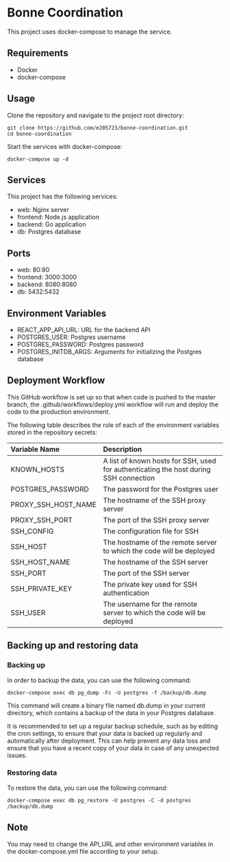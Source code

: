 # Bonne Coordination

This project uses docker-compose to manage the service.

## Requirements
- Docker
- docker-compose

## Usage

Clone the repository and navigate to the project root directory:

```
git clone https://github.com/e205723/bonne-coordination.git
cd bonne-coordination
```

Start the services with docker-compose:
```
docker-compose up -d
```

## Services

This project has the following services:

- web: Nginx server
- frontend: Node.js application
- backend: Go application
- db: Postgres database

## Ports

- web: 80:80
- frontend: 3000:3000
- backend: 8080:8080
- db: 5432:5432

## Environment Variables

- REACT_APP_API_URL: URL for the backend API
- POSTGRES_USER: Postgres username
- POSTGRES_PASSWORD: Postgres password
- POSTGRES_INITDB_ARGS: Arguments for initializing the Postgres database

## Deployment Workflow

This GitHub workflow is set up so that when code is pushed to the master branch, the .github/workflows/deploy.yml workflow will run and deploy the code to the production environment.

The following table describes the role of each of the environment variables stored in the repository secrets:

|Variable Name|Description|
|:----|:----|
|KNOWN_HOSTS|A list of known hosts for SSH, used for authenticating the host during SSH connection|
|POSTGRES_PASSWORD|The password for the Postgres user|
|PROXY_SSH_HOST_NAME|The hostname of the SSH proxy server|
|PROXY_SSH_PORT|The port of the SSH proxy server|
|SSH_CONFIG|The configuration file for SSH|
|SSH_HOST|The hostname of the remote server to which the code will be deployed|
|SSH_HOST_NAME|The hostname of the SSH server|
|SSH_PORT|The port of the SSH server|
|SSH_PRIVATE_KEY|The private key used for SSH authentication|
|SSH_USER|The username for the remote server to which the code will be deployed|

## Backing up and restoring data

### Backing up

In order to backup the data, you can use the following command:

```
docker-compose exec db pg_dump -Fc -U postgres -f /backup/db.dump
```

This command will create a binary file named db.dump in your current directory, which contains a backup of the data in your Postgres database.

It is recommended to set up a regular backup schedule, such as by editing the cron settings, to ensure that your data is backed up regularly and automatically after deployment. This can help prevent any data loss and ensure that you have a recent copy of your data in case of any unexpected issues.

### Restoring data

To restore the data, you can use the following command:

```
docker-compose exec db pg_restore -U postgres -C -d postgres /backup/db.dump
```

## Note
You may need to change the API_URL and other environment variables in the docker-compose.yml file according to your setup.
